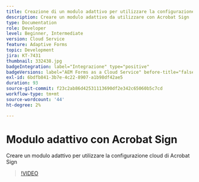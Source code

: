 ```yaml
---
title: Creazione di un modulo adattivo per utilizzare la configurazione di Cloud Service Acrobat Sign creata
description: Creare un modulo adattivo da utilizzare con Acrobat Sign
type: Documentation
role: Developer
level: Beginner, Intermediate
version: Cloud Service
feature: Adaptive Forms
topic: Development
jira: KT-7431
thumbnail: 332438.jpg
badgeIntegration: label="Integrazione" type="positive"
badgeVersions: label="AEM Forms as a Cloud Service" before-title="false"
exl-id: 6bdfb841-3b7e-4c22-8907-a1b98df42ae5
duration: 93
source-git-commit: f23c2ab86d42531113690df2e342c65060b5c7cd
workflow-type: tm+mt
source-wordcount: '44'
ht-degree: 2%

---
```


# Modulo adattivo con Acrobat Sign

Creare un modulo adattivo per utilizzare la configurazione cloud di Acrobat Sign

>[!VIDEO](https://video.tv.adobe.com/v/332438?quality=12&learn=on)

